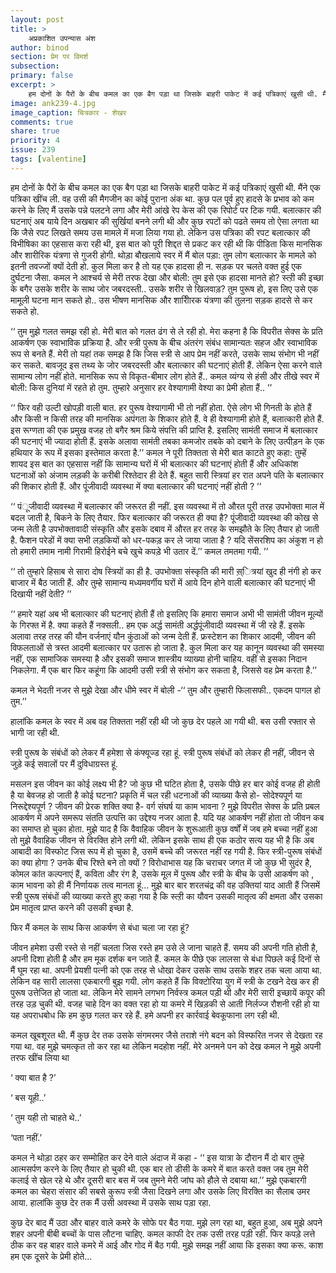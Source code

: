 ```yaml
---
layout: post
title: >
    अप्रकाशित उपन्यास अंश
author: binod
section: प्रेम पर विमर्श
subsection:
primary: false
excerpt: >
    हम दोनों के पैरों के बीच कमल का एक बैग पड़ा था जिसके बाहरी पाकेट में कई पत्रिकाएं खुसी थी. मैंने एक पत्रिका खींच ली. वह उसी की मैगजीन का कोई पुराना अंक था. कुछ पल पूर्व हुए हादसे के प्रभाव को कम करने के लिए मैं उसके पन्ने पलटने लगा और मेरी आंखे रेप केस की एक रिपोर्ट पर टिक गयी.
image: ank239-4.jpg
image_caption: चित्रकार - शेखर
comments: true
share: true
priority: 4
issue: 239
tags: [valentine]
---
```


हम दोनों के पैरों के बीच कमल का एक बैग पड़ा था जिसके बाहरी पाकेट में कई पत्रिकाएं खुसी थी. मैंने एक पत्रिका खींच ली. वह उसी की मैगजीन का कोई पुराना अंक था. कुछ पल पूर्व हुए हादसे के प्रभाव को कम करने के लिए मैं उसके पन्ने पलटने लगा और मेरी आंखे रेप केस की एक रिपोर्ट पर टिक गयी. बलात्कार की घटनाएं अब याये दिन अखबार की सुर्खियां बनने लगी थी और कुछ रपटों को पढते समय तो ऐसा लगता था कि जैसे रपट लिखते समय उस मामले में मजा लिया गया हो. लेकिन उस पत्रिका की रपट बलात्कार की विभीषिका का एहसास करा रही थी, इस बात को पूरी शिद्दत से प्रकट कर रही थी कि पीडिता किस मानसिक और शारीरिक यंत्रणा से गुजरी होगी. थोड़ा बौखलाये स्वर में मैं बोल पड़ा: तुम लोग बलात्कार के मामले को इतनी तवज्जों क्यों देती हो. कुल मिला कर है तो यह एक हादसा ही न. सड़क पर चलते वक्त हुई एक दुर्घटना जैसा.
कमल ने आश्चर्य से मेरी तरफ देखा और बोली: तुम इसे एक हादसा मानते हो? स्त्ऱी की इच्छा के बगैर उसके शरीर के साथ जोर जबरदस्ती.. उसके शरीर से खिलवाड़? तुम पुरूष हो, इस लिए उसे एक मामूली घटना  मान सकते हो.. उस भीषण मानसिक और शारीािरक यंत्रणा की तुलना सड़क हादसे से कर सकते हो.

‘‘ तुम मुझे गलत समझ रही हो. मेरी बात को गलत ढंग से ले रही हो. मेरा कहना है कि विपरीत सेक्स के प्रति आकर्षण एक स्वाभाविक प्रक्रिया है. और स्त्री पुरूष के बीच अंतरंग संबंध सामान्यतः सहज और स्वाभाविक रूप से बनते हैं. मेरी तो यहां तक समझ है कि जिस स्त्री से आप प्रेम नहीं करते, उसके साथ संभोग भी नहीं कर सकते.  बावजूद इस तथ्य के जोर जबरदस्ती और बलात्कार की घटनाएं होती हैं. लेकिन ऐसा करने वाले सामान्य लोग नहीं होते. मानसिक रूप से विकृत-बीमार लोग होते हैं..
कमल व्यंग्य से हंसी और तीखे स्वर में बोली: किस दुनियां में रहते हो तुम. तुम्हारे अनुसार हर वेश्यागामी वेश्या का प्रेमी होता हैं.. ’’

‘‘ फिर वही उल्टी खोपड़ी वाली बात. हर पुरूष वेश्यागामी भी तो नहीं होता. ऐसे लोग भी गिनती के होते हैं और किसी न किसी तरह की मानसिक अपंगता के शिकार होते हैं. वे ही वेश्यागामी होते हैं, बलात्कारी होते हैं. इस रूग्णता की एक प्रमुख वजह तो बगैर श्रम किये संपत्ति की प्राप्ति है. इसलिए सामंती समाज में बलात्कार की घटनाएं भी ज्यादा होती हैं. इसके अलावा सामंती तबका कमजोर तबके को दबाने के लिए उत्पीड़न के एक हथियार के रूप में इसका इस्तेमाल करता है.’’
कमल ने पूरी तिक्तता से मेरी बात काटते हुए कहा: तुम्हें शायद इस बात का एहसास नहीं कि सामान्य घरों में भी बलात्कार की घटनाएं होती हैं और अधिकांश घटनाओं को अंजाम लड़की के करीबी रिश्तेदार ही देते हैं. बहुत सारी स्त्रियां हर रात अपने पति के बलात्कार की शिकार होती हैं. और पूंजीवादी व्यवस्था में क्या बलात्कार की घटनाएं नहीं होती ? ’’

‘‘ पंूजीवादी व्यवस्था में बलात्कार की जरूरत ही नहीं. इस व्यवस्था में तो औरत पूरी तरह उपभोक्ता माल में बदल जाती है, बिकने के लिए तैयार. फिर बलात्कार की जरूरत ही क्या है? पूंजीवादी व्यवस्था की कोख से जन्म लेती है उपभोक्तावादी संस्कृति और इसके दबाव में औरत हर तरह के समझौते के लिए तैयार हो जाती है. फैशन परेडों में क्या सभी लड़कियों को धर-पकड़ कर ले जाया जाता है ? यदि सेंसरशिप का अंकुश न हो तो हमारी तमाम नामी गिरामी हिरोईने बचे खुचे कपड़े भी उतार दें.’’
कमल तमतमा गयी. ’’

‘‘ तो तुम्हारे हिसाब से सारा दोष स्त्रियों का ही है. उपभोक्ता संस्कृति की मारी स़्ित्रयां खुद ही नंगी हो कर बाजार में बैठ जाती हैं. और तुम्हे सामान्य मध्यमवर्गीय घरों में आये दिन होने वाली बलात्कार की घटनाएं भी दिखायी नहीं देती? ’’

‘‘ हमारे यहां अब भी बलात्कार की घटनाएं होती हैं तो इसलिए कि हमारा समाज अभी भी सामंती जीवन मूल्यों के गिरफ्त में है. क्या कहते हैं नक्सली.. हम एक अर्द्ध सामंती अर्द्धपूंजीवादी व्यवस्था में जी रहे हैं. इसके अलावा तरह तरह की यौन वर्जनाएं यौन कुंठाओं को जन्म देती हैं. फ्रस्टेशन का शिकार आदमी, जीवन की विफलताओं से त्रस्त आदमी बलात्कार पर उतारू हो जाता है. कुल मिला कर यह कानून व्यवस्था की समस्या नहीं, एक सामाजिक समस्या है और इसकी समाज शास्त्रीय व्याख्या होनी चाहिय. वहीं से इसका निदान निकलेगा. मैं एक बार फिर कहूंगा कि आदमी उसी स्त्री से संभोग कर सकता है, जिससे वह प्रेम करता है.’’

कमल ने भेदती नजर से मुझे देखा और धीमे स्वर में बोली -‘‘ तुम और तुम्हारी फिलासफी.. एकदम पागल हो तुम.’’

हालांकि कमल के स्वर में अब वह तिक्तता नहीं रही थी जो कुछ देर पहले आ गयी थी. बस उसी रफ्तार से भागी जा रही थी.

स्त्री पुरूष के संबंधों को लेकर मैं हमेशा से कंफ्यूज्ड रहा हूं. स्त्री पुरूष संबंधों को लेकर ही नहीं, जीवन से जुड़े कई सवालों पर मैं दुविधाग्रस्त हूं. 

मसलन इस जीवन का कोई लक्ष्य भी है? जो कुछ भी घटित होता है, उसके पीछे हर बार कोई वजह ही होती है या बेवजह हो जाती है कोई घटना? प्रकृति में चल रही धटनाओं की व्याख्या कैसे हो- सोदेश्यपूर्ण या निरूद्देश्यपूर्ण ? जीवन की प्रेरक शक्ति क्या है- वर्ग संघर्ष या काम भावना ? मुझे विपरीत सेक्स के प्रति प्रबल आकर्षण में अपने समरूप संतति उत्पत्ति का उद्देश्य नजर आता है. यदि यह आकर्षण नहीं होता तो जीवन कब का समाप्त हो चुका होता. मुझे याद है कि वैवाहिक जीवन के शुरूआती कुछ वर्षों में जब हमे बच्चा नहीं हुआ तो मुझे वैवाहिक जीवन से विरक्ति होने लगी थी. लेकिन इसके साथ ही एक कठोर सत्य यह भी है कि अब आबादी का विस्फोट जिस रूप में हो चुका है, उसमें बच्चे की जरूरत नहीं रह गयी है. फिर स्त्री-पुरूष संबंधों का क्या होगा ? उनके बीच रिश्ते बने तो क्यों ? विरोधाभास यह कि चराचर जगत में जो कुछ भी सुदंर है, कोमल कांत कल्पनाएं हैं, कविता और रंग है, उसके मूल में पुरूष और स्त्री के बीच के उसी आकर्षण को , काम भावना को ही मैं निर्णायक तत्व मानता हूं... मुझे बार बार शरतचंद्र की वह उक्तियां याद आती हैं जिसमें स्त्री पुरूष संबंधों की व्याख्या करते हुए कहा गया है कि स्त्ऱी का यौवन उसकी मातृत्व की क्षमता और उसका प्रेम मातृत्व प्राप्त करने की उसकी इच्छा है.    

फिर मैं कमल के साथ किस आकर्षण से बंधा चला जा रहा हूं?


जीवन हमेशा उसी रस्ते से नहीं चलता जिस रस्ते हम उसे ले जाना चाहते हैं. समय की अपनी गति होती है, अपनी दिशा होती है और हम मूक दर्शक बन जाते हैं. कमल के पीछे एक लालसा से बंधा पिछले कई दिनों से मैं घूम रहा था. अपनी प्रेयशी पत्नी को एक तरह से धोखा देकर उसके साथ उसके शहर तक चला आया था. लेकिन वह सारी लालसा एकबारगी बुझ गयी. लोग कहते हैं कि विक्टोरिया युग में स्त्री के टखने देख कर ही पुरूष उत्तेजित हो जाता था. लेकिन मेरे सामने लगभग निर्वस्त्र कमल पड़ी थी और मेरी सारी इच्छायें कपूर की तरह उड़ चुकी थी.  वजह चाहे दिन का वक्त रहा हो या कमरे में खिड़की से आती निर्लज्ज रौशनी रही हो या यह अपराधबोध कि हम कुछ गलत कर रहे हैं. हमे अपनी हर कार्रवाई बेवकूफाना लग रही थी.

कमल खूबशूरत थी. मैं कुछ देर तक उसके संगमरमर जैसे तराशे नंगे बदन को विस्फरित नजर से देखता रह गया था. वह मुझे चमत्कृत तो कर रहा था लेकिन मदहोश नहीं. मेरे अनमने पन को देख कमल ने मुझे अपनी तरफ खींच लिया था

‘ क्या बात है ?’

‘ बस यूही..’

‘ तुम यही तो चाहते थे..’

‘पता नहीं.’

कमल ने थोड़ा ठहर कर सम्मोहित कर देने वाले अंदाज में कहा - ‘‘ इस यात्रा के दौरान मैं दो बार तुम्हे आत्मसर्पण करने के लिए तैयार हो चुकी थी. एक बार तो डीसी के कमरे में बात करते वक्त जब तुम मेरी कलाई से खेल रहे थे और दूसरी बार बस में जब तुमने मेरी जांघ को हौले से दबाया था.’’
मुझे एकबारगी कमल का चेहरा संसार की सबसे कुरूप स्त्री जैसा दिखने लगा और उसके लिए विरक्ति का सैलाब उमर आया. हालांकि कुछ देर तक मैं उसी अवस्था में उसके साथ पड़ा रहा.

कुछ देर बाद मैं उठा और बाहर वाले कमरे के सोफे पर बैठ गया. मुझे लग रहा था, बहुत हुआ, अब मुझे अपने शहर अपनी बीबी बच्चों के पास लौटना चाहिए. कमल काफी देर तक उसी तरह पड़ी रही. फिर कपड़े लत्ते ठीक कर वह बाहर वाले कमरे में आई और गोद में बैठ गयी. मुझे समझ नहीं आया कि इसका क्या करू. काश हम एक दूसरे के प्रेमी होते...
